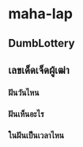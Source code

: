 # maha-lap

## DumbLottery

## เลขเด็ดเจ็ดผู้เฒ่า

### ฝันวันไหน

<!-- - อาทิตย์ 1
    - จันทร์ 2
    - อังคาร 3
    - พุธ 4
    - พฤหัสบดี 5
    - ศุกร์ 6
    - เสาร์ 7
    - สงกรานต์ 13
    - ฮาโลวีน 31
    - คริสมาสต์ 25 -->

### ฝันเห็นอะไร

<!-- - ผลรวมคำบรรยาย % 10 -->

### ในฝันเป็นเวลาไหน

<!-- - กลางวัน Random 1-100 ถ้ามากกว่า 0.50 ให้เอาเลขนั้น ถ้าน้อยกว่าให้เอา 0.50
    - กลางคืน Random 1-100 ถ้าน้อยกว่า 0.50 ให้เอาเลขนั้น ถ้ามากกว่าให้เอา 0.50 -->
